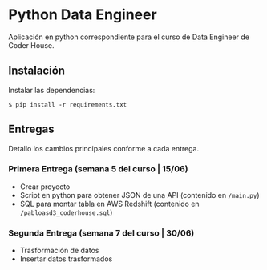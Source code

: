 # Python Data Engineer

Aplicación en python correspondiente para el curso de Data Engineer de Coder House.

## Instalación

Instalar las dependencias:
```shell
$ pip install -r requirements.txt
```

## Entregas
Detallo los cambios principales conforme a cada entrega.
### Primera Entrega (semana 5 del curso | 15/06)
- Crear proyecto
- Script en python para obtener JSON de una API (contenido en ``/main.py``)
- SQL para montar tabla en AWS Redshift (contenido en ``/pabloasd3_coderhouse.sql``)
### Segunda Entrega (semana 7 del curso | 30/06)
- Trasformación de datos
- Insertar datos trasformados